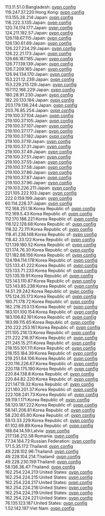 113.11.51.0:Bangladesh: [ovpn config](vpn/113_11_51_0.ovpn)  
119.247.37.220:Hong Kong: [ovpn config](vpn/119_247_37_220.ovpn)  
113.155.28.214:Japan: [ovpn config](vpn/113_155_28_214.ovpn)  
116.222.3.135:Japan: [ovpn config](vpn/116_222_3_135.ovpn)  
120.74.174.177:Japan: [ovpn config](vpn/120_74_174_177.ovpn)  
124.211.192.57:Japan: [ovpn config](vpn/124_211_192_57.ovpn)  
126.118.67.115:Japan: [ovpn config](vpn/126_118_67_115.ovpn)  
126.130.61.69:Japan: [ovpn config](vpn/126_130_61_69.ovpn)  
126.227.234.29:Japan: [ovpn config](vpn/126_227_234_29.ovpn)  
126.22.21.173:Japan: [ovpn config](vpn/126_22_21_173.ovpn)  
126.66.187.185:Japan: [ovpn config](vpn/126_66_187_185.ovpn)  
126.77.139.139:Japan: [ovpn config](vpn/126_77_139_139.ovpn)  
126.7.209.165:Japan: [ovpn config](vpn/126_7_209_165.ovpn)  
126.94.134.170:Japan: [ovpn config](vpn/126_94_134_170.ovpn)  
153.221.12.239:Japan: [ovpn config](vpn/153_221_12_239.ovpn)  
153.229.215.129:Japan: [ovpn config](vpn/153_229_215_129.ovpn)  
157.112.166.229:Japan: [ovpn config](vpn/157_112_166_229.ovpn)  
180.28.91.230:Japan: [ovpn config](vpn/180_28_91_230.ovpn)  
182.20.133.184:Japan: [ovpn config](vpn/182_20_133_184.ovpn)  
203.179.136.244:Japan: [ovpn config](vpn/203_179_136_244.ovpn)  
203.76.85.254:Japan: [ovpn config](vpn/203_76_85_254.ovpn)  
219.100.37.104:Japan: [ovpn config](vpn/219_100_37_104.ovpn)  
219.100.37.105:Japan: [ovpn config](vpn/219_100_37_105.ovpn)  
219.100.37.107:Japan: [ovpn config](vpn/219_100_37_107.ovpn)  
219.100.37.177:Japan: [ovpn config](vpn/219_100_37_177.ovpn)  
219.100.37.182:Japan: [ovpn config](vpn/219_100_37_182.ovpn)  
219.100.37.19:Japan: [ovpn config](vpn/219_100_37_19.ovpn)  
219.100.37.31:Japan: [ovpn config](vpn/219_100_37_31.ovpn)  
219.100.37.49:Japan: [ovpn config](vpn/219_100_37_49.ovpn)  
219.100.37.51:Japan: [ovpn config](vpn/219_100_37_51.ovpn)  
219.100.37.55:Japan: [ovpn config](vpn/219_100_37_55.ovpn)  
219.100.37.58:Japan: [ovpn config](vpn/219_100_37_58.ovpn)  
219.100.37.86:Japan: [ovpn config](vpn/219_100_37_86.ovpn)  
219.100.37.87:Japan: [ovpn config](vpn/219_100_37_87.ovpn)  
219.100.37.96:Japan: [ovpn config](vpn/219_100_37_96.ovpn)  
219.103.226.211:Japan: [ovpn config](vpn/219_103_226_211.ovpn)  
221.105.222.103:Japan: [ovpn config](vpn/221_105_222_103.ovpn)  
222.0.159.199:Japan: [ovpn config](vpn/222_0_159_199.ovpn)  
60.114.228.37:Japan: [ovpn config](vpn/60_114_228_37.ovpn)  
112.168.251.18:Korea Republic of: [ovpn config](vpn/112_168_251_18.ovpn)  
112.169.5.43:Korea Republic of: [ovpn config](vpn/112_169_5_43.ovpn)  
112.170.188.221:Korea Republic of: [ovpn config](vpn/112_170_188_221.ovpn)  
116.122.128.68:Korea Republic of: [ovpn config](vpn/116_122_128_68.ovpn)  
118.32.72.111:Korea Republic of: [ovpn config](vpn/118_32_72_111.ovpn)  
118.41.236.148:Korea Republic of: [ovpn config](vpn/118_41_236_148.ovpn)  
118.42.33.122:Korea Republic of: [ovpn config](vpn/118_42_33_122.ovpn)  
121.139.180.52:Korea Republic of: [ovpn config](vpn/121_139_180_52.ovpn)  
121.174.76.30:Korea Republic of: [ovpn config](vpn/121_174_76_30.ovpn)  
121.182.86.156:Korea Republic of: [ovpn config](vpn/121_182_86_156.ovpn)  
124.194.114.178:Korea Republic of: [ovpn config](vpn/124_194_114_178.ovpn)  
125.133.41.222:Korea Republic of: [ovpn config](vpn/125_133_41_222.ovpn)  
125.133.71.233:Korea Republic of: [ovpn config](vpn/125_133_71_233.ovpn)  
125.135.19.91:Korea Republic of: [ovpn config](vpn/125_135_19_91.ovpn)  
125.143.110.87:Korea Republic of: [ovpn config](vpn/125_143_110_87.ovpn)  
125.143.85.238:Korea Republic of: [ovpn config](vpn/125_143_85_238.ovpn)  
14.51.29.242:Korea Republic of: [ovpn config](vpn/14_51_29_242.ovpn)  
175.124.35.173:Korea Republic of: [ovpn config](vpn/175_124_35_173.ovpn)  
180.71.178.72:Korea Republic of: [ovpn config](vpn/180_71_178_72.ovpn)  
182.218.253.13:Korea Republic of: [ovpn config](vpn/182_218_253_13.ovpn)  
183.101.100.154:Korea Republic of: [ovpn config](vpn/183_101_100_154.ovpn)  
183.106.82.161:Korea Republic of: [ovpn config](vpn/183_106_82_161.ovpn)  
183.99.115.65:Korea Republic of: [ovpn config](vpn/183_99_115_65.ovpn)  
210.222.253.161:Korea Republic of: [ovpn config](vpn/210_222_253_161.ovpn)  
211.105.216.13:Korea Republic of: [ovpn config](vpn/211_105_216_13.ovpn)  
211.222.216.97:Korea Republic of: [ovpn config](vpn/211_222_216_97.ovpn)  
211.245.15.211:Korea Republic of: [ovpn config](vpn/211_245_15_211.ovpn)  
218.155.101.111:Korea Republic of: [ovpn config](vpn/218_155_101_111.ovpn)  
218.155.184.39:Korea Republic of: [ovpn config](vpn/218_155_184_39.ovpn)  
219.251.84.106:Korea Republic of: [ovpn config](vpn/219_251_84_106.ovpn)  
220.116.226.67:Korea Republic of: [ovpn config](vpn/220_116_226_67.ovpn)  
220.118.175.190:Korea Republic of: [ovpn config](vpn/220_118_175_190.ovpn)  
220.84.138.8:Korea Republic of: [ovpn config](vpn/220_84_138_8.ovpn)  
220.84.82.220:Korea Republic of: [ovpn config](vpn/220_84_82_220.ovpn)  
221.147.19.32:Korea Republic of: [ovpn config](vpn/221_147_19_32.ovpn)  
221.160.201.37:Korea Republic of: [ovpn config](vpn/221_160_201_37.ovpn)  
222.108.241.73:Korea Republic of: [ovpn config](vpn/222_108_241_73.ovpn)  
39.119.1.171:Korea Republic of: [ovpn config](vpn/39_119_1_171.ovpn)  
58.120.187.222:Korea Republic of: [ovpn config](vpn/58_120_187_222.ovpn)  
58.141.206.81:Korea Republic of: [ovpn config](vpn/58_141_206_81.ovpn)  
58.230.65.80:Korea Republic of: [ovpn config](vpn/58_230_65_80.ovpn)  
59.13.33.229:Korea Republic of: [ovpn config](vpn/59_13_33_229.ovpn)  
61.102.69.89:Korea Republic of: [ovpn config](vpn/61_102_69_89.ovpn)  
188.64.14.59:Latvia: [ovpn config](vpn/188_64_14_59.ovpn)  
217.138.212.58:Romania: [ovpn config](vpn/217_138_212_58.ovpn)  
77.34.164.72:Russian Federation: [ovpn config](vpn/77_34_164_72.ovpn)  
171.5.35.172:Thailand: [ovpn config](vpn/171_5_35_172.ovpn)  
49.228.102.96:Thailand: [ovpn config](vpn/49_228_102_96.ovpn)  
49.228.104.214:Thailand: [ovpn config](vpn/49_228_104_214.ovpn)  
49.228.230.159:Thailand: [ovpn config](vpn/49_228_230_159.ovpn)  
58.136.36.47:Thailand: [ovpn config](vpn/58_136_36_47.ovpn)  
162.254.224.213:United States: [ovpn config](vpn/162_254_224_213.ovpn)  
162.254.224.215:United States: [ovpn config](vpn/162_254_224_215.ovpn)  
162.254.224.217:United States: [ovpn config](vpn/162_254_224_217.ovpn)  
162.254.224.218:United States: [ovpn config](vpn/162_254_224_218.ovpn)  
162.254.224.219:United States: [ovpn config](vpn/162_254_224_219.ovpn)  
162.254.224.221:United States: [ovpn config](vpn/162_254_224_221.ovpn)  
76.135.123.187:United States: [ovpn config](vpn/76_135_123_187.ovpn)  
1.52.142.197:Viet Nam: [ovpn config](vpn/1_52_142_197.ovpn)  
